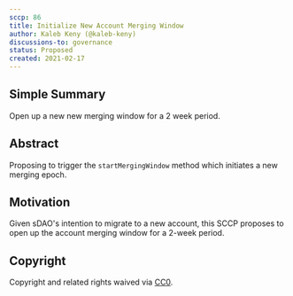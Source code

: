 ```yaml
---
sccp: 86
title: Initialize New Account Merging Window
author: Kaleb Keny (@kaleb-keny)
discussions-to: governance
status: Proposed
created: 2021-02-17
---
```


<!--You can leave these HTML comments in your merged SCCP and delete the visible duplicate text guides, they will not appear and may be helpful to refer to if you edit it again. This is the suggested template for new SCCPs. Note that an SCCP number will be assigned by an editor. When opening a pull request to submit your SCCP, please use an abbreviated title in the filename, `sccp-draft_title_abbrev.md`. The title should be 44 characters or less.-->

## Simple Summary

<!--"If you can't explain it simply, you don't understand it well enough." Provide a simplified and layman-accessible explanation of the SCCP.-->

Open up a new new merging window for a 2 week period.

## Abstract

<!--A short (~200 word) description of the variable change proposed.-->

Proposing to trigger the `startMergingWindow` method which initiates a new merging epoch.

## Motivation

<!--The motivation is critical for SCCPs that want to update variables within Synthetix. It should clearly explain why the existing variable is not incentive aligned. SCCP submissions without sufficient motivation may be rejected outright.-->

Given sDAO's intention to migrate to a new account, this SCCP proposes to open up the account merging window for a 2-week period. 


## Copyright

Copyright and related rights waived via [CC0](https://creativecommons.org/publicdomain/zero/1.0/).
